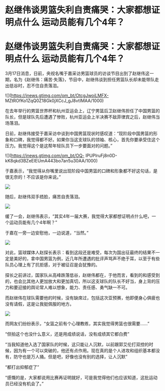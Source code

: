# 赵继伟谈男篮失利自责痛哭：大家都想证明点什么 运动员能有几个4年？

# 赵继伟谈男篮失利自责痛哭：大家都想证明点什么 运动员能有几个4年？

3月17日消息，日前，央视名嘴于嘉采访男篮球员的访谈节目出到了赵继伟这一期，名为《赵继伟：痛苦·失落》，节目中，赵继伟谈到担任男篮队长却未能带队走出低谷时，忍不住自责落泪。

![](https://inews.gtimg.com/om_bt/OtcgJwoiLMFX-
MZtROfKo1ZqQ0Z18Gk0jXCcJ_gJ8vtIMAA/1000)

在去年举行的男篮世界杯和杭州亚运会上，辽宁男篮后卫赵继伟担任了中国男篮的队长，但是球队先后遭遇了惨败，杭州亚运会上半决赛不敌菲律宾之后，赵继伟当场落泪。

日前，赵继伟接受于嘉采访中谈到中国男篮现状时感叹道：“现阶段中国男篮的形象和口碑，我觉得都不好。如果你当这支球队的领袖、核心，首先你要承受住这个压力。我觉得这个是这帮年轻队员下一步要面对的问题。”

![](https://inews.gtimg.com/om_bt/OQ-
lPUPIruFj8n0D-kK8qkd3BZeEIEUmA443bo7an5u30AA/1000)

于嘉表示，“我觉得从你嘴里说出现阶段中国男篮的口碑和形象都不好这句话，是很无奈的！不应该是你来说。”

![](https://inews.gtimg.com/om_bt/OUaUw0pHp19lOv3z5NxE8HtiSa6K1tYhIUUkYiJJsBrs0AA/1000)

随后，赵继伟双手捂脸，痛苦自责落泪。

![](https://inews.gtimg.com/om_bt/Ow7s5n3FogH2_cc4s3oeS_ArSboOqVPcR3YUJlvBThOvgAA/1000)

缓了一会，赵继伟表示，“其实4年一届大赛，我觉得大家都想证明点什么吧，一个运动员能有几个4年啊？”

于嘉在一旁一边安慰他，一边说道，“当然。”

![](https://inews.gtimg.com/om_bt/OnrdJ4f6Yh3yIa0I3l3kb6nK85v_Dyrf80WPxzzwvcH9YAA/1000)

对此，篮球媒体人赵探长表示：看到这段还是难受，每次为国出征最终的结果不一定是美好的，拿中国男篮为例，近几年所遭遇的批评声骂声不绝于耳，以至于有些队员心理上有了抗拒感，对于被征召是会犹豫的。

探长之前讲过，国家队从高峰跌落低谷，赵继伟都在，于他而言，看到的和感受到的，也会比其他人更加放大和更加真切，所以这支球队的队长不好当，身上背的压力和要迎接的舆论常人难以想象，能力、责任感、勇气缺一不可。

而赵继伟在球队需要他的时候，没有缺席过，包括这次亚预赛，他即便身心俱疲也没有请假，这是让我挺佩服的地方。

![](https://inews.gtimg.com/om_bt/OoT1RhdLWGhf9ZFgG0Cn3-WNRpZAviq2LHsut3q4HtDMwAA/1000)

而网友们纷纷表示，“女篮之前有个心理教练，其实我觉得男篮也很需要……”

“但拍这个也没什么意义，还是用成绩说话，没有成绩其它都白费”

“当我知道他入选了国家队的时候，这只能让人沉默，以前跟郭艾伦打双控的时候，因为有一个可以突破的，他还有点作用。现在真的是个人进攻和组织基本都没有，防守也是万人捅。但是吧，好像也没有别的选择，让人沉默”

“都打出抑郁症了”

“感慨的是，大家都说用比赛再证明就好，可是我觉得他们也应该知道，这批运动员已经没有机会了。”

